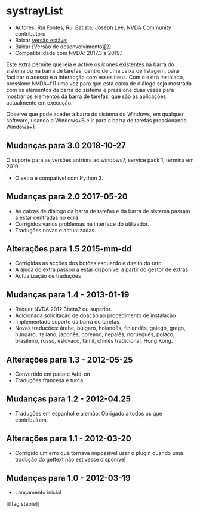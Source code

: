 # systrayList #

*   Autores: Rui Fontes, Rui Batista, Joseph Lee, NVDA Community
    contributors
*   Baixar [versão estável][1]
*   Baixar [Versão de desenvolvimento][2]
*   Compatibilidade com NVDA: 2017.3 a 2019.1

Este extra permite que leia e active os ícones existentes na barra do
sistema ou na barra de tarefas, dentro de uma caixa de listagem, para
facilitar o acesso e a interacção com esses itens. Com o extra instalado,
pressione NVDA+f11 uma vez para que esta caixa de diálogo seja mostrada com
os elementos da barra do sistema e pressione duas vezes para mostrar os
elementos da barra de tarefas, que são as aplicações actualmente em
execução.

Observe que pode aceder à barra do sistema do Windows, em qualquer software,
usando o Windows+B e ir para a barra de tarefas pressionando Windows+T.

## Mudanças para 3.0 2018-10-27 ##

O suporte para as versões antriors ao windows7, service pack 1, termina em
2019.

* O extra é compatível com Python 3.

## Mudanças para 2.0 2017-05-20 ##

* As caixas de diálogo da barra de tarefas e da barra de sistema passam a
  estar centradas no ecrã.
* Corrigidos vários problemas na interface do utilizador.
* Traduções novas e actualizadas.

## Alterações para 1.5 2015-mm-dd ##

* Corrigidas as acções dos botões esquerdo e direito do rato.
* A ajuda do extra passou a estar disponível a partir do gestor de extras.
* Actualização de traduções

## Mudanças para 1.4 - 2013-01-19 ##

* Requer NVDA 2012.3beta2 ou superior.
* Adicionada solicitação de doação ao procedimento de instalação
* Implementado suporte da barra de tarefas
* Novas traduções: árabe, búlgaro, holandês, finlandês, galego, grego,
  húngaro, italiano, japonês, coreano, nepalês, norueguês, polaco,
  brasileiro, russo, eslovaco, tâmil, chinês tradicional, Hong Kong.

## Alterações para 1.3 - 2012-05-25 ##

* Convertido em pacote Add-on
* Traduções francesa e turca.

## Mudanças para 1.2 - 2012-04.25 ##

* Traduções em espanhol e alemão. Obrigado a todos os que contribuíram.

## Alterações para 1.1 - 2012-03-20 ##

* Corrigido um erro que tornava impossível usar o plugin quando uma tradução
  do gettext não estivesse disponível

## Mudanças para 1.0 - 2012-03-19 ##

* Lançamento inicial

[[!tag stable]]

[1]: https://addons.nvda-project.org/files/get.php?file=st
